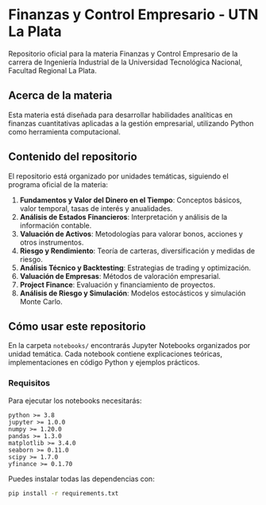 # Finanzas y Control Empresario - UTN La Plata

Repositorio oficial para la materia Finanzas y Control Empresario de la carrera de Ingeniería Industrial de la Universidad Tecnológica Nacional, Facultad Regional La Plata.

## Acerca de la materia

Esta materia está diseñada para desarrollar habilidades analíticas en finanzas cuantitativas aplicadas a la gestión empresarial, utilizando Python como herramienta computacional.

## Contenido del repositorio

El repositorio está organizado por unidades temáticas, siguiendo el programa oficial de la materia:

1. **Fundamentos y Valor del Dinero en el Tiempo**: Conceptos básicos, valor temporal, tasas de interés y anualidades.
2. **Análisis de Estados Financieros**: Interpretación y análisis de la información contable.
3. **Valuación de Activos**: Metodologías para valorar bonos, acciones y otros instrumentos.
4. **Riesgo y Rendimiento**: Teoría de carteras, diversificación y medidas de riesgo.
5. **Análisis Técnico y Backtesting**: Estrategias de trading y optimización.
6. **Valuación de Empresas**: Métodos de valoración empresarial.
7. **Project Finance**: Evaluación y financiamiento de proyectos.
8. **Análisis de Riesgo y Simulación**: Modelos estocásticos y simulación Monte Carlo.

## Cómo usar este repositorio

En la carpeta `notebooks/` encontrarás Jupyter Notebooks organizados por unidad temática. Cada notebook contiene explicaciones teóricas, implementaciones en código Python y ejemplos prácticos.

### Requisitos

Para ejecutar los notebooks necesitarás:

```
python >= 3.8
jupyter >= 1.0.0
numpy >= 1.20.0
pandas >= 1.3.0
matplotlib >= 3.4.0
seaborn >= 0.11.0
scipy >= 1.7.0
yfinance >= 0.1.70
```

Puedes instalar todas las dependencias con:

```bash
pip install -r requirements.txt
```